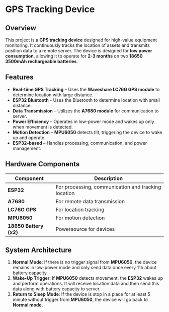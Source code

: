 # GPS Tracking Device  

## Overview  
This project is a **GPS tracking device** designed for high-value equipment monitoring. It continuously tracks the location of assets and transmits position data to a remote server. The device is designed for **low power consumption**, allowing it to operate for **2-3 months** on two **18650 3500mAh rechargeable batteries**.  

## Features  
- **Real-time GPS Tracking** – Uses the **Waveshare LC76G GPS module** to determine location with large distance.
- **ESP32 Bluetooth** - Uses the Bluetooth to  determine location with small distance.
- **Data Transmission** – Utilizes the **A7680 module** for communication to server.  
- **Power Efficiency** – Operates in low-power mode and wakes up only when movement is detected.  
- **Motion Detection** – **MPU6050** detects tilt, triggering the device to wake up and operate.  
- **ESP32-based** – Handles processing, communication, and power management.  

## Hardware Components  
| Component       | Description |
|----------------|------------|
| **ESP32**      | For processing, communication and tracking location |
| **A7680**      | For remote data transmission |
| **LC76G GPS**  | For location tracking |
| **MPU6050**    | For motion detection |
| **18650 Battery (x2)** | Powersource for devices |

## System Architecture  
1. **Normal Mode**: If there is no trigger signal from **MPU6050**, the device remains in low-power mode and only send data once every 11h about battery capacity. 
2. **Wake-Up Trigger**: If **MPU6050** detects movement, the **ESP32** wakes up and perform operations. It will receive location data and then send this data along with battery capacity to server. 
3. **Return to Sleep Mode**: If the device is stop in a place for at least 5 minute without trigger from **MPU6050**, the device will go back to **Normal mode**.  

